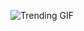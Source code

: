 
<!-- GIF_SECTION -->
![Trending GIF](https://media3.giphy.com/media/v1.Y2lkPThiYjIxNzcyeXN4aTAwcHY5anBhbHR0Nmx5amtncWpnMGExNzc0ZGx5NXA3dmE2ayZlcD12MV9naWZzX3NlYXJjaCZjdD1n/ENY5vJgJPEfG3Ym14H/giphy.gif)
<!-- END_GIF_SECTION -->
